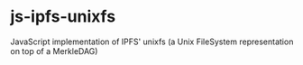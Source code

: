 # js-ipfs-unixfs
JavaScript implementation of IPFS' unixfs (a Unix FileSystem representation on top of a MerkleDAG)
